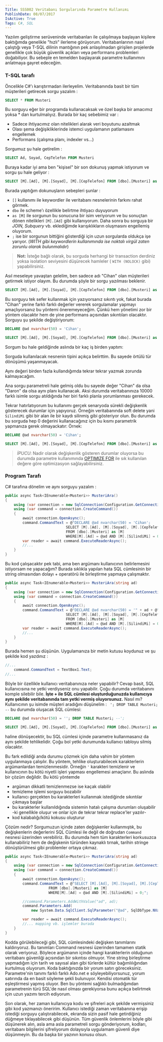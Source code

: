 ```yaml
---
Title: SSS002 Veritabanı Sorgularında Parametre Kullanımı
PublishDate: 08/07/2017
IsActive: True
Tags: C#, SQL
---
```


Yazılım geliştirme serüveninde veritabanları ile çalışılmaya başlayan kişilere baktığımda genelikle "hızlı" ilerleme görüyorum. Veritabanlarının nasıl çalıştığı veya T-SQL dilinin mantığının pek anlaşılmadan girişilen projelerde genellikle çok büyük güvenlik açıkları veya performans problemleri doğabiliyor. Bu sebeple en temelden başlayarak parametre kullanımını anlatmaya gayret edeceğim.

### T-SQL tarafı

Öncelikle C#'ı karıştırmadan ilerleyelim. Veritabanında basit bir tüm müşterileri getirecek sorgu yazalım :

```sql
SELECT * FROM Musteri
``` 
Bu sorguyu eğer bir programda kullanacaksak ve özel başka bir amacımız yoksa * dan kurtulmalıyız. Burada bir kaç sebebimiz var :

 * Sadece ihtiyacımız olan nitelikleri alarak veri boyutunu azaltmak
 * Olası şema değişikliklerinde istemci uygulamanın patlamasını engellemek
 * Performans (çalışma planı, indexler vs...)

Sorgumuz şu hale getirelim :

```sql
SELECT Ad, Soyad, CepTelefon FROM Musteri
``` 

Buraya kadar iyi ama ben "kişisel" bir son dokunuş yapmak istiyorum ve sorgu şu hale geliyor :

```sql
SELECT [M].[Ad], [M].[Soyad], [M].[CepTelefon] FROM [dbo].[Musteri] as [M];
``` 

Burada yaptığım dokunuşların sebepleri şunlar :

* `[]` kullanımı ile keywordler ile veritabanı nesnelerinin farkını rahat görmek.
*  `dbo` ile scheme'ı özellikle belirtme ihtiyacı duyuyorum
*  `as [M]` ile sorgunun bu sonucuna bir isim veriyorum ve bu sonuçtan dönen nitelikleri `[M].[Ad]`  gibi kullanıyorum. Daha sonra bu sorguya bir _JOIN, Subquery_ vb. eklediğimde karışıklıkların oluşmasını engellemiş oluyorum.
*  `;` ise bir sorgunun bittiğini gösterdiği için uzun sorgularda oldukça işe yarıyor. (_WITH gibi keywordlerin kullanımında ise noktalı virgül zaten zorunlu olarak bulunmalıdır_)

> **Not:** İsteğe bağlı olarak, bu sorguda herhangi bir transaction derdiniz yoksa isolation seviyesini düşürecek hamleler ( `WITH (NOLOCK)` gibi)  yapabilirsiniz.

Asıl meseleye yavaştan gelelim, ben sadece adı "Cihan" olan müşterileri getirmek istiyor olayım. Bu durumda şöyle bir sorgu yazılması beklenir.

```sql
SELECT [M].[Ad], [M].[Soyad], [M].[CepTelefon] FROM [dbo].[Musteri] as [M] WHERE [M].[Ad] = 'Cihan';
``` 

Bu sorguyu tek sefer kullanmak için yazıyorsanız sıkıntı yok, fakat burada "Cihan" yerine farklı farklı değerler vererek sorgulamalar yapmayı amaçlıyorsanız bu yöntemi öneremeyeceğim. Çünkü hem yönetimi zor bir yöntem olacaktır hem de yine performans açısından sıkıntıları olacaktır. Sorguyu şu şekilde değiştiriyorum:

```sql
DECLARE @ad nvarchar(50) = 'Cihan';

SELECT [M].[Ad], [M].[Soyad], [M].[CepTelefon] FROM [dbo].[Musteri] as [M] WHERE [M].[Ad] = @ad;
``` 

Sorgum bu hale geldiğinde aslında bir kaç iş birden yaptım: 

Sorguda kullanılacak nesnenin tipini açıkça belirttim. Bu sayede örtülü tür dönüşümü yaşanmayacak.

Aynı değeri birden fazla kullandığımda tekrar tekrar yazmak zorunda kalmayacağım.

Ana sorgu parametreli hale gelmiş oldu bu sayede değer "Cihan" da olsa "Daron" da olsa aynı planı kullanacak. Aksi durumda veritabanınıza 10000 farklı isimle sorgu atıldığında her biri farklı planla yorumlanması gerekecek.

Tekrar hatırlatıyorum bu kullanımı gerçek senaryoda sürekli değişkenlik gösterecek durumlar için yapıyoruz. Örneğin veritabanında soft delete yani `SilindiMi` gibi bir alan ile bir kaydı silinmiş gibi gösteriyor olun. Bu durumda bu sorguda hep 0 değerini kullanacağınız için bu kısmı parametrik yapmanıza gerek olmayackatır:
Örnek:

```sql
DECLARE @ad nvarchar(50) = 'Cihan';

SELECT [M].[Ad], [M].[Soyad], [M].[CepTelefon] FROM [dbo].[Musteri] as [M] WHERE [M].[Ad] = @ad AND [M].[SilindiMi] = 0;
``` 
> *İPUCU*: Nadir olarak değişkenlik gösteren durumlar oluyorsa bu durumda parametre kullanımında [OPTIMIZE FOR](https://docs.microsoft.com/en-us/sql/t-sql/queries/hints-transact-sql-query) ile sık kullanılan değere göre optimizasyon sağlayabilirsiniz.

### Program Tarafı

C# tarafına dönelim ve aynı sorguyu yazalım :

```csharp
public async Task<IEnumerable<Musteri>> MusteriAra()
{
    using (var connection = new SqlConnection(Configuration.GetConnectionString()))
    using (var command = connection.CreateCommand())
    {
	    await connection.OpenAsync();
        command.CommandText = @"DECLARE @ad nvarchar(50) = 'Cihan';
                            SELECT [M].[Ad], [M].[Soyad], [M].[CepTelefon] 
                            FROM [dbo].[Musteri] as [M] 
                            WHERE[M].[Ad] = @ad AND [M].[SilindiMi] = 0;";
        var reader = await command.ExecuteReaderAsync();
        //...
    }
}
```

Bu kod çalışacaktır pek tabi, ama ben argümanı kullanıcının belirlemesini istiyorsam ne yapacağım? Burada sıklıkla yapılan hata SQL cümlesinin bir string olmasından dolayı + operatörü ile birleştirme yapmaya çalışmaktır.

```csharp
public async Task<IEnumerable<Musteri>> MusteriAra(string ad)
{
    using (var connection = new SqlConnection(Configuration.GetConnectionString()))
    using (var command = connection.CreateCommand())
    {
	    await connection.OpenAsync();
        command.CommandText = @"DECLARE @ad nvarchar(50) = '" + ad + @"';
                            SELECT [M].[Ad], [M].[Soyad], [M].[CepTelefon] 
                            FROM [dbo].[Musteri] as [M] 
                            WHERE[M].[Ad] = @ad AND [M].[SilindiMi] = 0;";
        var reader = await command.ExecuteReaderAsync();
        //...
    }
}
```

Burada hemen şu düşünün. Uygulamanıza bir metin kutusu koydunuz ve şu şekilde kod yazdınız :

``` csharp
//...
	command.CommandText = TextBox1.Text;
//...
```
Böyle bir özellikle kullanıcı veritabanınıza neler yapabilir? Cevap basit, SQL kullanıcısına ne yetki verdiyseniz onu yapabilir. Çoğu durumda veritabanını komple silebilir bile. **İşte + ile SQL cümlesi oluşturduğunuzda kullanıcıya aynı şekilde veritabanında tam yetki vermiş oluyorsunuz.** Nasıl mı?  Kullanıcının şu isimde müşteri aradığını düşünelim : ` '; DROP TABLE Musteri; --` bu durumda oluşacak SQL cümlesi:
   
```sql
DECLARE @ad nvarchar(50) = ''; DROP TABLE Musteri; --';

SELECT [M].[Ad], [M].[Soyad], [M].[CepTelefon] FROM [dbo].[Musteri] as [M] WHERE [M].[Ad] = @ad;
``` 
haline dönüşecektir, bu SQL cümlesi içinde parametre kullanmasanız da aynı şekilde tehlikelidir. Çoğu  bol yetki durumunda kullanıcı tabloyu silmiş olacaktır.

Bu fark edildiği anda durumu çözmek için daha vahim bir yöntem uygulanmaya çalışılır. Bu yöntem, tehlike oluşturabilecek karakterlerin argümanlardan temizlenmesidir. Örneğin `'` karakteri temizlenir ve kullanıcının bu kötü niyetli işleri yapması engellemesi amaçlanır. Bu aslında bir çözüm değildir. Bu kötü yöntemde  

* argüman dikkatli temizlenmezse ise kaçak olabilir 
* temizleme işlemi sorguyu bozabilir
* kullanıcı gerçekten bu karakterleri kullanmak istediğinde sıkıntılar çıkmaya başlar
* bu karakterler kullanıldığında sistemin hatalı çalışma durumları oluşabilir -ki genellikle oluşur  ve onlar için de tekrar tekrar replace'ler yazılır- 
* kod kalabalığı/kötü kokusu oluşturur

Çözüm nedir? Sorgumuzun içinde zaten değişkenler kullanmıştık, bu değişkenlerin değerlerini SQL Cümlesi ile değil de doğrudan `Command` nesnesi üzerinden verebiliriz. Bu durumda hem tüm karakterleri korkusuzca kullanabiliriz hem de  değişkenin türünden kaynaklı tırnak, tarihin stringe dönüştürülmesi gibi problemler ortaya çıkmaz.

```csharp
public async Task<IEnumerable<Musteri>> MusteriAra(string ad)
{
    using (var connection = new SqlConnection(Configuration.GetConnectionString()))
    using (var command = connection.CreateCommand())
    {
        await connection.OpenAsync();
        command.CommandText = @"SELECT [M].[Ad], [M].[Soyad], [M].[CepTelefon] 
                    FROM [dbo].[Musteri] as [M] 
                    WHERE[M].[Ad] = @ad AND [M].[SilindiMi] = 0;";

        //command.Parameters.AddWithValue("ad", ad);
        command.Parameters.Add(
            new System.Data.SqlClient.SqlParameter("@ad", SqlDbType.NVarChar, 40) {Value = ad});

        var reader = await command.ExecuteReaderAsync();
        //... mapping vb. işlemler burada
    }
}
```

Kodda görülebileceği gibi, SQL cümlesindeki değişken tanımlarını kaldırıyoruz. Bu tanımları Command nesnesi üzerinden tamamen statik olarak veriyoruz. Böylece argümanın içinde hangi karakterlerin olduğunun veritabanı güvenliği açısından bir sıkıntısı olmuyor. Yine string birleştirme yapmadığım için tarih ve sayısal alan gibi türlerde kültür bağımlılığından kurtulmuş oluyorum. Koda baktığınızda bir yorum satırı göreceksiniz. Parametre'nin tanımı farklı farklı Ado.net e söyleyebiliyorsunuz, yorum satırında da en basit söyleme şekli bulunuyor. Kendisi otomatik tür eşleştirmesi yapmış oluyor. Ben bu yöntemi sağlıklı bulmadığımdan parametrenin türü SQL'de nasıl olması gerekiyorsa bunu açıkça belirtmek için uzun yazımı tercih ediyorum. 

Son olarak, her zaman kullanıcıya kodu ve şifreleri açık şekilde vermişsiniz gibi kod yazmanızı öneririm. Kullanıcı istediği zaman  veritabanına erişip istediği sorguyu çalıştırabilecek, ekranda sizin pasif hale getirdiğiniz düğmeye tıklayabilecek gibi düşünün. Tüm güvenlik önlemlerini böyle gibi düşünerek alın, asla ama asla parametreli sorgu gönderiyorum, kodları, veritabanı bilgilerini şifreliyorum dolaysıyla uygulamam güvenli diye düşünmeyin.  Bu da başka bir yazının konusu olsun.